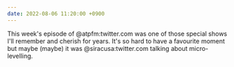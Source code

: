 ```yaml
---
date: 2022-08-06 11:20:00 +0900
---
```


This week's episode of @atpfm:twitter.com was one of those special shows I'll remember and cherish for years. It's so hard to have a favourite moment but maybe (maybe) it was @siracusa:twitter.com talking about micro-levelling.
